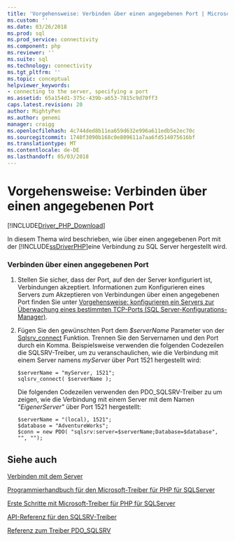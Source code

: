 ```yaml
---
title: 'Vorgehensweise: Verbinden über einen angegebenen Port | Microsoft Docs'
ms.custom: ''
ms.date: 03/26/2018
ms.prod: sql
ms.prod_service: connectivity
ms.component: php
ms.reviewer: ''
ms.suite: sql
ms.technology: connectivity
ms.tgt_pltfrm: ''
ms.topic: conceptual
helpviewer_keywords:
- connecting to the server, specifying a port
ms.assetid: 65a154d1-375c-439b-a653-7815c9d70ff3
caps.latest.revision: 20
author: MightyPen
ms.author: genemi
manager: craigg
ms.openlocfilehash: 4c744ded8b11ea659d632e996a611edb5e2ec70c
ms.sourcegitcommit: 1740f3090b168c0e809611a7aa6fd514075616bf
ms.translationtype: MT
ms.contentlocale: de-DE
ms.lasthandoff: 05/03/2018
---
```

# <a name="how-to-connect-on-a-specified-port"></a>Vorgehensweise: Verbinden über einen angegebenen Port
[!INCLUDE[Driver_PHP_Download](../../includes/driver_php_download.md)]

In diesem Thema wird beschrieben, wie über einen angegebenen Port mit der [!INCLUDE[ssDriverPHP](../../includes/ssdriverphp_md.md)]eine Verbindung zu SQL Server hergestellt wird.  
  
### <a name="to-connect-on-a-specified-port"></a>Verbinden über einen angegebenen Port  
  
1.  Stellen Sie sicher, dass der Port, auf den der Server konfiguriert ist, Verbindungen akzeptiert. Informationen zum Konfigurieren eines Servers zum Akzeptieren von Verbindungen über einen angegebenen Port finden Sie unter [Vorgehensweise: konfigurieren ein Servers zur Überwachung eines bestimmten TCP-Ports (SQL Server-Konfigurations-Manager)](../../database-engine/configure-windows/configure-a-server-to-listen-on-a-specific-tcp-port.md).  
  
2.  Fügen Sie den gewünschten Port dem *$serverName* Parameter von der [Sqlsrv_connect](../../connect/php/sqlsrv-connect.md) Funktion. Trennen Sie den Servernamen und den Port durch ein Komma. Beispielsweise verwenden die folgenden Codezeilen die SQLSRV-Treiber, um zu veranschaulichen, wie die Verbindung mit einem Server namens *myServer* über Port 1521 hergestellt wird:  
  
    ```  
    $serverName = "myServer, 1521";  
    sqlsrv_connect( $serverName );  
    ```  
  
    Die folgenden Codezeilen verwenden den PDO_SQLSRV-Treiber zu um zeigen, wie die Verbindung mit einem Server mit dem Namen *"EigenerServer"* über Port 1521 hergestellt:  
  
    ```  
    $serverName = "(local), 1521";  
    $database = "AdventureWorks";  
    $conn = new PDO( "sqlsrv:server=$serverName;Database=$database", "", "");  
    ```  
  
## <a name="see-also"></a>Siehe auch  
[Verbinden mit dem Server](../../connect/php/connecting-to-the-server.md)

[Programmierhandbuch für den Microsoft-Treiber für PHP für SQLServer](../../connect/php/programming-guide-for-php-sql-driver.md)

[Erste Schritte mit Microsoft-Treiber für PHP für SQLServer](../../connect/php/getting-started-with-the-php-sql-driver.md)

[API-Referenz für den SQLSRV-Treiber](../../connect/php/sqlsrv-driver-api-reference.md)

[Referenz zum Treiber PDO_SQLSRV](../../connect/php/pdo-sqlsrv-driver-reference.md)  
  
